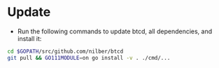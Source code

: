 # Update

* Run the following commands to update btcd, all dependencies, and install it:

```bash
cd $GOPATH/src/github.com/nilber/btcd
git pull && GO111MODULE=on go install -v . ./cmd/...
```
